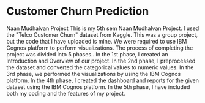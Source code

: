 # Customer Churn Prediction
Naan Mudhalvan Project
This is my 5th sem Naan Mudhalvan Project.
I used the "Telco Customer Churn" dataset from Kaggle.
This was a group project, but the code that I have uploaded is mine.
We were required to use IBM Cognos platform to perform visualizations.
The process of completing the project was divided into 5 phases..
In the 1st phase, I created an Introduction and Overview of our project.
In the 2nd phase, I preprocessed the dataset and converted the categorical values to numeric values.
In the 3rd phase, we performed the visualizations by using the IBM Cognos platform.
In the 4th phase, I created the dashboard and reports for the given dataset using the IBM Cognos platform.
In the 5th phase, I have included both my coding and the features of my project.
